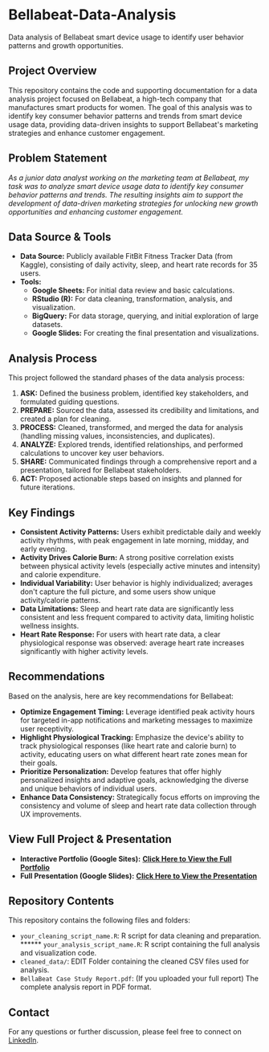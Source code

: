 # Bellabeat-Data-Analysis
Data analysis of Bellabeat smart device usage to identify user behavior patterns and growth opportunities.

## Project Overview

This repository contains the code and supporting documentation for a data analysis project focused on Bellabeat, a high-tech company that manufactures smart products for women. The goal of this analysis was to identify key consumer behavior patterns and trends from smart device usage data, providing data-driven insights to support Bellabeat's marketing strategies and enhance customer engagement.

## Problem Statement

*As a junior data analyst working on the marketing team at Bellabeat, my task was to analyze smart device usage data to identify key consumer behavior patterns and trends. The resulting insights aim to support the development of data-driven marketing strategies for unlocking new growth opportunities and enhancing customer engagement.*

## Data Source & Tools

* **Data Source:** Publicly available FitBit Fitness Tracker Data (from Kaggle), consisting of daily activity, sleep, and heart rate records for 35 users.
* **Tools:**
   * **Google Sheets:** For initial data review and basic calculations.
   * **RStudio (R):** For data cleaning, transformation, analysis, and visualization.
   * **BigQuery:** For data storage, querying, and initial exploration of large datasets.
   * **Google Slides:** For creating the final presentation and visualizations.

## Analysis Process

This project followed the standard phases of the data analysis process:

1.  **ASK:** Defined the business problem, identified key stakeholders, and formulated guiding questions.
2.  **PREPARE:** Sourced the data, assessed its credibility and limitations, and created a plan for cleaning.
3.  **PROCESS:** Cleaned, transformed, and merged the data for analysis (handling missing values, inconsistencies, and duplicates).
4.  **ANALYZE:** Explored trends, identified relationships, and performed calculations to uncover key user behaviors.
5.  **SHARE:** Communicated findings through a comprehensive report and a presentation, tailored for Bellabeat stakeholders.
6.  **ACT:** Proposed actionable steps based on insights and planned for future iterations.

## Key Findings

* **Consistent Activity Patterns:** Users exhibit predictable daily and weekly activity rhythms, with peak engagement in late morning, midday, and early evening.
* **Activity Drives Calorie Burn:** A strong positive correlation exists between physical activity levels (especially active minutes and intensity) and calorie expenditure.
* **Individual Variability:** User behavior is highly individualized; averages don't capture the full picture, and some users show unique activity/calorie patterns.
* **Data Limitations:** Sleep and heart rate data are significantly less consistent and less frequent compared to activity data, limiting holistic wellness insights.
* **Heart Rate Response:** For users with heart rate data, a clear physiological response was observed: average heart rate increases significantly with higher activity levels.

## Recommendations

Based on the analysis, here are key recommendations for Bellabeat:

* **Optimize Engagement Timing:** Leverage identified peak activity hours for targeted in-app notifications and marketing messages to maximize user receptivity.
* **Highlight Physiological Tracking:** Emphasize the device's ability to track physiological responses (like heart rate and calorie burn) to activity, educating users on what different heart rate zones mean for their goals.
* **Prioritize Personalization:** Develop features that offer highly personalized insights and adaptive goals, acknowledging the diverse and unique behaviors of individual users.
* **Enhance Data Consistency:** Strategically focus efforts on improving the consistency and volume of sleep and heart rate data collection through UX improvements.

## View Full Project & Presentation

* **Interactive Portfolio (Google Sites):** [**Click Here to View the Full Portfolio**](https://sites.google.com/view/your-google-sites-portfolio-url-here)
* **Full Presentation (Google Slides):** [**Click Here to View the Presentation**](https://docs.google.com/presentation/d/your_google_slides_url_here/edit?usp=sharing)

## Repository Contents

This repository contains the following files and folders:

* `your_cleaning_script_name.R`: R script for data cleaning and preparation.
****** `your_analysis_script_name.R`: R script containing the full analysis and visualization code.
* `cleaned_data/`: EDIT Folder containing the cleaned CSV files used for analysis.
* `BellaBeat Case Study Report.pdf`: (If you uploaded your full report) The complete analysis report in PDF format.

## Contact

For any questions or further discussion, please feel free to connect on [LinkedIn](https://www.linkedin.com/in/yourlinkedinprofile/).

